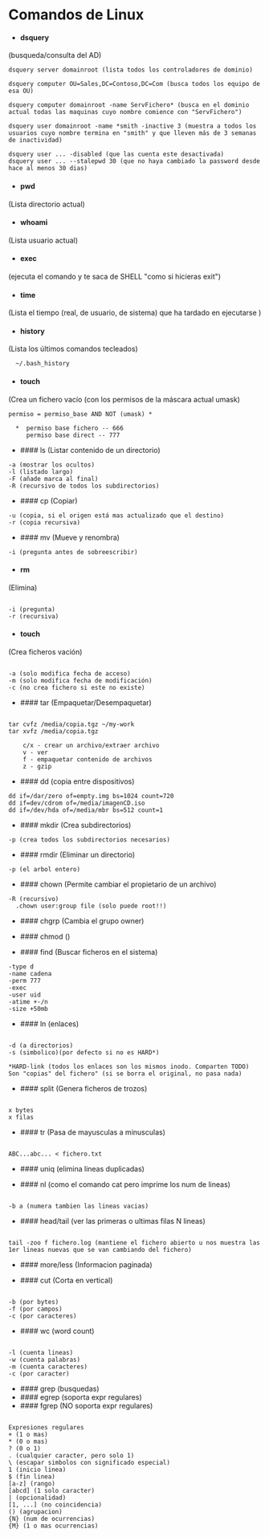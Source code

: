 # Comandos de Linux



*  #### dsquery
(busqueda/consulta del AD)
```
dsquery server domainroot (lista todos los controladores de dominio)

dsquery computer OU=Sales,DC=Contoso,DC=Com (busca todos los equipo de esa OU)

dsquery computer domainroot -name ServFichero* (busca en el dominio actual todas las maquinas cuyo nombre comience con "ServFichero")

dsquery user domainroot -name *smith -inactive 3 (muestra a todos los usuarios cuyo nombre termina en "smith" y que lleven más de 3 semanas de inactividad)

dsquery user ... -disabled (que las cuenta este desactivada)
dsquery user ... --stalepwd 30 (que no haya cambiado la password desde hace al menos 30 dias)
```





* #### pwd
(Lista directorio actual)

* #### whoami
(Lista usuario actual)

*  #### exec <comando>
(ejecuta el comando y te saca de SHELL "como si hicieras exit")

*  #### time <comando>
(Lista el tiempo (real, de usuario, de sistema) que ha tardado en ejecutarse <comando>)

* #### history
(Lista los últimos comandos tecleados)
```
  ~/.bash_history
```

* #### touch
(Crea un fichero vacío (con los permisos de la máscara actual umask)
```
permiso = permiso_base AND NOT (umask) *
  
  *  permiso base fichero -- 666
     permiso base direct -- 777
```

* #### ls
(Listar contenido de un directorio)

```
-a (mostrar los ocultos)
-l (listado largo)
-F (añade marca al final)
-R (recursivo de todos los subdirectorios)
```

* #### cp
(Copiar)
```
-u (copia, si el origen está mas actualizado que el destino)
-r (copia recursiva)
```

* #### mv
(Mueve y renombra)
```
-i (pregunta antes de sobreescribir)
```

* #### rm
(Elimina)
```

-i (pregunta)
-r (recursiva)
```

* #### touch
(Crea ficheros vación)
```

-a (solo modifica fecha de acceso)
-m (solo modifica fecha de modificación)
-c (no crea fichero si este no existe)
```  
  
* #### tar
(Empaquetar/Desempaquetar)
```

tar cvfz /media/copia.tgz ~/my-work
tar xvfz /media/copia.tgz
    
    c/x - crear un archivo/extraer archivo
    v - ver
    f - empaquetar contenido de archivos
    z - gzip
``` 

* #### dd
(copia entre dispositivos)
```
dd if=/dar/zero of=empty.img bs=1024 count=720
dd if=dev/cdrom of=/media/imagenCD.iso
dd if=/dev/hda of=/media/mbr bs=512 count=1
```
  
* #### mkdir
(Crea subdirectorios)
```
-p (crea todos los subdirectorios necesarios)
```

* #### rmdir
(Eliminar un directorio)
```
-p (el arbol entero)
```

* #### chown
(Permite cambiar el propietario de un archivo)
```
-R (recursivo)
  .chown user:group file (solo puede root!!)
```

* #### chgrp
(Cambia el grupo owner)
  
* #### chmod
()

* #### find
(Buscar ficheros en el sistema)
 ```
-type d
-name cadena
-perm 777
-exec
-user uid
-atime +-/n
-size +50mb
```

* #### ln
(enlaces)
```
  
-d (a directorios)
-s (simbolico)(por defecto si no es HARD*)

*HARD-link (todos los enlaces son los mismos inodo. Comparten TODO) Son "copias" del fichero" (si se borra el original, no pasa nada)
```

* #### split
(Genera ficheros de trozos)
```

x bytes
x filas
```

* #### tr
(Pasa de mayusculas a minusculas)
```

ABC...abc... < fichero.txt
```

* #### uniq
(elimina lineas duplicadas)
                          
* #### nl
(como el comando cat pero imprime los num de lineas)
```

-b a (numera tambien las lineas vacias)
```

* #### head/tail
(ver las primeras o ultimas filas N lineas)
```

tail -zoo f fichero.log (mantiene el fichero abierto u nos muestra las 1er lineas nuevas que se van cambiando del fichero)
```
                          
* #### more/less
(Informacion paginada)

* #### cut
(Corta en vertical)
```

-b (por bytes)
-f (por campos)
-c (por caracteres)
```

* #### wc
(word count)
```

-l (cuenta lineas)
-w (cuenta palabras)
-m (cuenta caracteres)
-c (por caracter)
```

* #### grep
(busquedas)                     
* #### egrep
(soporta expr regulares)                        
* #### fgrep
(NO soporta expr regulares)
```

Expresiones regulares
+ (1 o mas)
* (0 o mas)
? (0 o 1)
. (cualquier caracter, pero solo 1)
\ (escapar simbolos con significado especial)
1 (inicio linea)
$ (fin linea)
[a-z] (rango)
[abcd] (1 solo caracter)
| (opcionalidad)
[1, ...] (no coincidencia)
() (agrupacion)
{N} (num de ocurrencias)
{M} (1 o mas ocurrencias)
```                         








